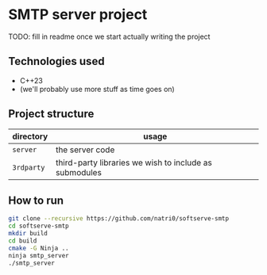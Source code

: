 # SMTP server project

TODO: fill in readme once we start actually writing the project

## Technologies used

- C++23
- (we'll probably use more stuff as time goes on)

## Project structure

| directory  | usage                                                  |
|------------|--------------------------------------------------------|
| `server`   | the server code                                        |
| `3rdparty` | third-party libraries we wish to include as submodules |

## How to run

```bash
git clone --recursive https://github.com/natri0/softserve-smtp
cd softserve-smtp
mkdir build
cd build
cmake -G Ninja ..
ninja smtp_server
./smtp_server
```
